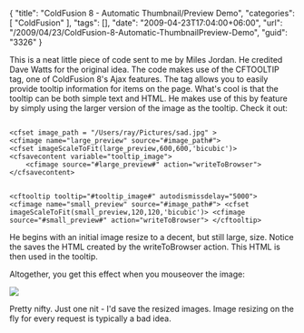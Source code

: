 {
	"title": "ColdFusion 8 - Automatic Thumbnail/Preview Demo",
	"categories": [
		"ColdFusion"
	],
	"tags": [],
	"date": "2009-04-23T17:04:00+06:00",
	"url": "/2009/04/23/ColdFusion-8-Automatic-ThumbnailPreview-Demo",
	"guid": "3326"
}

This is a neat little piece of code sent to me by Miles Jordan. He credited Dave Watts for the original idea. The code makes use of the CFTOOLTIP tag, one of ColdFusion 8's Ajax features. The tag allows you to easily provide tooltip information for items on the page. What's cool is that the tooltip can be both simple text and HTML. He makes use of this by feature by simply using the larger version of the image as the tooltip. Check it out:

<code>
&lt;cfset image_path = "/Users/ray/Pictures/sad.jpg" &gt;
&lt;cfimage name="large_preview" source="#image_path#"&gt;
&lt;cfset imageScaleToFit(large_preview,600,600,'bicubic')&gt;
&lt;cfsavecontent variable="tooltip_image"&gt;
	&lt;cfimage source="#large_preview#" action="writeToBrowser"&gt;
&lt;/cfsavecontent&gt;

&lt;cftooltip tooltip="#tooltip_image#" autodismissdelay="5000"&gt;
	&lt;cfimage name="small_preview" source="#image_path#"&gt;
	&lt;cfset imageScaleToFit(small_preview,120,120,'bicubic')&gt;
	&lt;cfimage source="#small_preview#" action="writeToBrowser"&gt;
&lt;/cftooltip&gt;
</code>

He begins with an initial image resize to a decent, but still large, size. Notice the saves the HTML created by the writeToBrowser action. This HTML is then used in the tooltip.

Altogether, you get this effect when you mouseover the image:

<img src="http://www.raymondcamden.com/images//moo.png">

Pretty nifty. Just one nit - I'd save the resized images. Image resizing on the fly for every request is typically a bad idea.